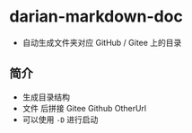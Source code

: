 # darian-markdown-doc

- 自动生成文件夹对应 GitHub / Gitee 上的目录

## 简介

- 生成目录结构
- 文件 后拼接 Gitee Github OtherUrl 
- 可以使用 `-D` 进行启动